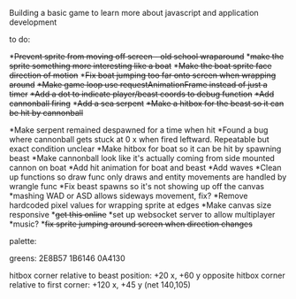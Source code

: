 Building a basic game to learn more about javascript and application development

to do:

*~~Prevent sprite from moving off screen - old school wraparound~~
*~~make the sprite something more interesting like a boat~~
*~~Make the boat sprite face direction of motion~~
*~~Fix boat jumping too far onto screen when wrapping around~~
~~*Make game loop use requestAnimationFrame instead of just a timer~~
~~*Add a dot to indicate player/beast coords to debug function~~
~~*Add cannonball firing~~
*~~Add a sea serpent~~
~~*Make a hitbox for the beast so it can be hit by cannonball~~

*Make serpent remained despawned for a time when hit
*Found a bug where cannonball gets stuck at 0 x when fired leftward. Repeatable but exact condition unclear
*Make hitbox for boat so it can be hit by spawning beast
*Make cannonball look like it's actually coming from side mounted cannon on boat
*Add hit animation for boat and beast
*Add waves
*Clean up functions so draw func only draws and entity movements are handled by wrangle func
*Fix beast spawns so it's not showing up off the canvas
*mashing WAD or ASD allows sideways movement, fix?
*Remove hardcoded pixel values for wrapping sprite at edges
*Make canvas size responsive
*~~get this online~~
*set up websocket server to allow multiplayer
*music?
*~~fix sprite jumping around screen when direction changes~~

palette:

greens:
2E8B57
1B6146
0A4130

hitbox corner relative to beast position:
+20 x, +60 y
opposite hitbox corner relative to first corner:
+120 x, +45 y (net 140,105)